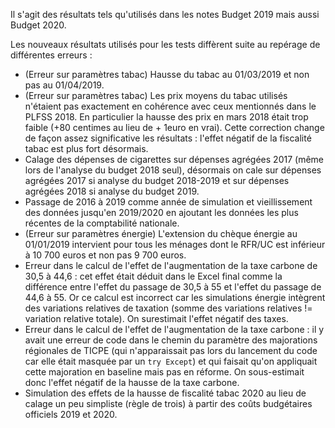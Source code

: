 Il s'agit des résultats tels qu'utilisés dans les notes Budget 2019 mais aussi Budget 2020.

Les nouveaux résultats utilisés pour les tests diffèrent suite au repérage de différentes erreurs :

  - (Erreur sur paramètres tabac) Hausse du tabac au 01/03/2019 et non pas au 01/04/2019.
  - (Erreur sur paramètres tabac) Les prix moyens du tabac utilisés n'étaient pas exactement en cohérence avec ceux mentionnés dans le PLFSS 2018. En particulier la hausse des prix en mars 2018 était trop faible (+80 centimes au lieu de + 1euro en vrai). Cette correction change de façon assez significative les résultats : l'effet négatif de la fiscalité tabac est plus fort désormais.
  - Calage des dépenses de cigarettes sur dépenses agrégées 2017 (même lors de l'analyse du budget 2018 seul), désormais on cale sur dépenses agrégées 2017 si analyse du budget 2018-2019 et sur dépenses agrégées 2018 si analyse du budget 2019.
  - Passage de 2016 à 2019 comme année de simulation et vieillissement des données jusqu'en 2019/2020 en ajoutant les données les plus récentes de la comptabilité nationale.
  - (Erreur sur paramètres énergie) L'extension du chèque énergie au 01/01/2019 intervient pour tous les ménages dont le RFR/UC est inférieur à 10 700 euros et non pas 9 700 euros.
  - Erreur dans le calcul de l'effet de l'augmentation de la taxe carbone de 30,5 à 44,6 :
  cet effet était déduit dans le Excel final comme la différence entre l'effet du passage de 30,5 à 55 et l'effet du passage de 44,6 à 55. Or ce calcul est incorrect car les simulations énergie intègrent des variations relatives de taxation (somme des variations relatives != variation relative totale). On surestimait l'effet négatif des taxes.
  - Erreur dans le calcul de l'effet de l'augmentation de la taxe carbone : il y avait une erreur de code dans le chemin du paramètre des majorations régionales de TICPE (qui n'apparaissait pas lors du lancement du code car elle était masquée par un `try Except`) et qui faisait qu'on appliquait cette majoration en baseline mais pas en réforme. On sous-estimait donc l'effet négatif de la hausse de la taxe carbone.
  - Simulation des effets de la hausse de fiscalité tabac 2020 au lieu de calage un peu simpliste (règle de trois) à partir des coûts budgétaires officiels 2019 et 2020.